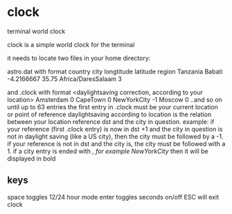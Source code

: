 # clock
terminal world clock

clock is a simple world clock for the terminal

it needs to locate two files in your home directory:

astro.dat with format
country  city   longtitude latitude        region
Tanzania Babati -4.2166667   35.75   Africa/DaresSalaam 3

and .clock with format
<city> <daylightsaving correction, according to your location>
Amsterdam 0
CapeTown 0 
NewYorkCity -1
Moscow 0
..and so on until up to 63 entries
the first entry in .clock must be your current location or point of reference
daylightsaving according to location is the relation between your location reference dst and the city in question. example: if your reference (first .clock entry) is now in dst +1 and the city in question is not in daylight saving (like a US city), then the city must be followed by a -1. if your reference is not in dst and the city is, the city must be followed with a 1.
if a city entry is ended with *, for example NewYorkCity* then it will be displayed in bold


keys 
----
space toggles 12/24 hour mode 
enter toggles seconds on/off
ESC will exit clock
